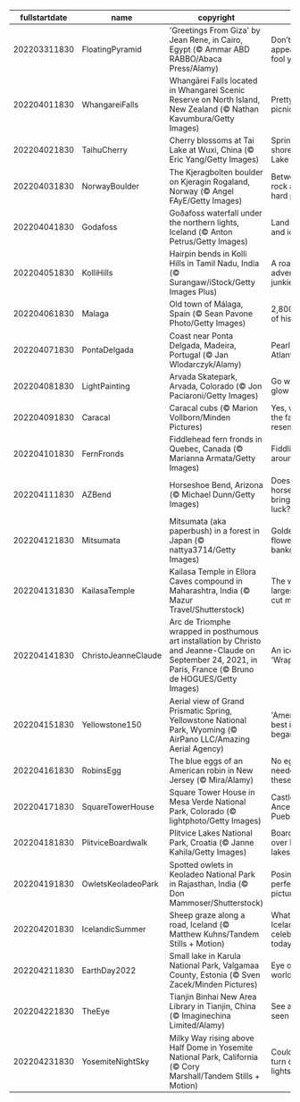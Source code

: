 |fullstartdate|name|copyright|title|image|
|--|--|--|--|--|
202203311830|FloatingPyramid|'Greetings From Giza' by Jean Rene, in Cairo, Egypt (© Ammar ABD RABBO/Abaca Press/Alamy)|Don’t let appearances fool you today|![](/en-IN/2022/04/202203311830FloatingPyramid.jpg)|
202204011830|WhangareiFalls|Whangārei Falls located in Whangarei Scenic Reserve on North Island, New Zealand (© Nathan Kavumbura/Getty Images)|Pretty as a picnic|![](/en-IN/2022/04/202204011830WhangareiFalls.jpg)|
202204021830|TaihuCherry|Cherry blossoms at Tai Lake at Wuxi, China (© Eric Yang/Getty Images)|Spring on the shores of Lake Tai|![](/en-IN/2022/04/202204021830TaihuCherry.jpg)|
202204031830|NorwayBoulder|The Kjeragbolten boulder on Kjeragin Rogaland, Norway (© Angel FAyE/Getty Images)|Between a rock and a hard place|![](/en-IN/2022/04/202204031830NorwayBoulder.jpg)|
202204041830|Godafoss|Goðafoss waterfall under the northern lights, Iceland (© Anton Petrus/Getty Images)|Land of fire and ice|![](/en-IN/2022/04/202204041830Godafoss.jpg)|
202204051830|KolliHills|Hairpin bends in Kolli Hills in Tamil Nadu, India (© Surangaw/iStock/Getty Images Plus)|A road for adventure junkies|![](/en-IN/2022/04/202204051830KolliHills.jpg)|
202204061830|Malaga|Old town of Málaga, Spain (© Sean Pavone Photo/Getty Images)|2,800 years of history|![](/en-IN/2022/04/202204061830Malaga.jpg)|
202204071830|PontaDelgada|Coast near Ponta Delgada, Madeira, Portugal (© Jan Wlodarczyk/Alamy)|Pearl of the Atlantic|![](/en-IN/2022/04/202204071830PontaDelgada.jpg)|
202204081830|LightPainting|Arvada Skatepark, Arvada, Colorado (© Jon Paciaroni/Getty Images)|Go with the glow|![](/en-IN/2022/04/202204081830LightPainting.jpg)|
202204091830|Caracal|Caracal cubs (© Marion Vollborn/Minden Pictures)|Yes, we see the family resemblance...|![](/en-IN/2022/04/202204091830Caracal.jpg)|
202204101830|FernFronds|Fiddlehead fern fronds in Quebec, Canada (© Marianna Armata/Getty Images)|Fiddlin’ around|![](/en-IN/2022/04/202204101830FernFronds.jpg)|
202204111830|AZBend|Horseshoe Bend, Arizona (© Michael Dunn/Getty Images)|Does this horseshoe bring good luck?|![](/en-IN/2022/04/202204111830AZBend.jpg)|
202204121830|Mitsumata|Mitsumata (aka paperbush) in a forest in Japan (© nattya3714/Getty Images)|Golden flowers, paper banknotes?|![](/en-IN/2022/04/202204121830Mitsumata.jpg)|
202204131830|KailasaTemple|Kailasa Temple in Ellora Caves compound in Maharashtra, India (© Mazur Travel/Shutterstock)|The world’s largest rock-cut monument|![](/en-IN/2022/04/202204131830KailasaTemple.jpg)|
202204141830|ChristoJeanneClaude|Arc de Triomphe wrapped in posthumous art installation by Christo and Jeanne-Claude on September 24, 2021, in Paris, France (© Bruno de HOGUES/Getty Images)|An icon is ‘Wrapped’|![](/en-IN/2022/04/202204141830ChristoJeanneClaude.jpg)|
202204151830|Yellowstone150|Aerial view of Grand Prismatic Spring, Yellowstone National Park, Wyoming (© AirPano LLC/Amazing Aerial Agency)|'America’s best idea' began here|![](/en-IN/2022/04/202204151830Yellowstone150.jpg)|
202204161830|RobinsEgg|The blue eggs of an American robin in New Jersey (© Mira/Alamy)|No egg dye needed for these|![](/en-IN/2022/04/202204161830RobinsEgg.jpg)|
202204171830|SquareTowerHouse|Square Tower House in Mesa Verde National Park, Colorado (© lightphoto/Getty Images)|Castle of the Ancestral Puebloans|![](/en-IN/2022/04/202204171830SquareTowerHouse.jpg)|
202204181830|PlitviceBoardwalk|Plitvice Lakes National Park, Croatia (© Janne Kahila/Getty Images)|Boardwalk over Balkan lakes|![](/en-IN/2022/04/202204181830PlitviceBoardwalk.jpg)|
202204191830|OwletsKeoladeoPark|Spotted owlets in Keoladeo National Park in Rajasthan, India (© Don Mammoser/Shutterstock)|Posing for a perfect picture|![](/en-IN/2022/04/202204191830OwletsKeoladeoPark.jpg)|
202204201830|IcelandicSummer|Sheep graze along a road, Iceland (© Matthew Kuhns/Tandem Stills + Motion)|What are Icelanders celebrating today?|![](/en-IN/2022/04/202204201830IcelandicSummer.jpg)|
202204211830|EarthDay2022|Small lake in Karula National Park, Valgamaa County, Estonia (© Sven Zacek/Minden Pictures)|Eye of the world|![](/en-IN/2022/04/202204211830EarthDay2022.jpg)|
202204221830|TheEye|Tianjin Binhai New Area Library in Tianjin, China (© Imaginechina Limited/Alamy)|See and be seen|![](/en-IN/2022/04/202204221830TheEye.jpg)|
202204231830|YosemiteNightSky|Milky Way rising above Half Dome in Yosemite National Park, California (© Cory Marshall/Tandem Stills + Motion)|Could you turn off the lights?|![](/en-IN/2022/04/202204231830YosemiteNightSky.jpg)|

